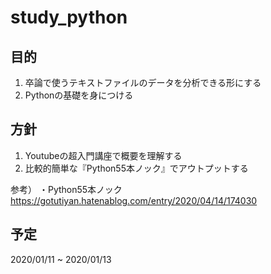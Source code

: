 # study_python

## 目的
1. 卒論で使うテキストファイルのデータを分析できる形にする
2. Pythonの基礎を身につける

## 方針
1. Youtubeの超入門講座で概要を理解する
2. 比較的簡単な『Python55本ノック』でアウトプットする

参考）
・Python55本ノック https://gotutiyan.hatenablog.com/entry/2020/04/14/174030
## 予定
2020/01/11 ~ 2020/01/13

